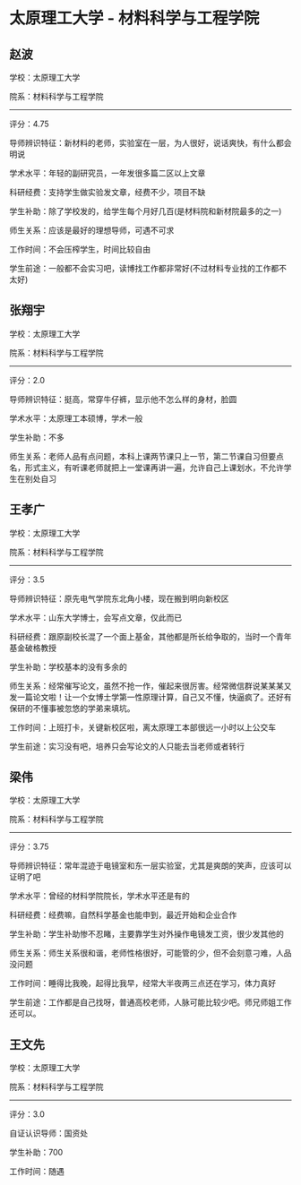 # 太原理工大学 - 材料科学与工程学院

## 赵波

学校：太原理工大学

院系：材料科学与工程学院

* * *

评分：4.75

导师辨识特征：新材料的老师，实验室在一层，为人很好，说话爽快，有什么都会明说

学术水平：年轻的副研究员，一年发很多篇二区以上文章

科研经费：支持学生做实验发文章，经费不少，项目不缺

学生补助：除了学校发的，给学生每个月好几百(是材料院和新材院最多的之一)

师生关系：应该是最好的理想导师，可遇不可求

工作时间：不会压榨学生，时间比较自由

学生前途：一般都不会实习吧，读博找工作都非常好(不过材料专业找的工作都不太好)

## 张翔宇

学校：太原理工大学

院系：材料科学与工程学院

* * *

评分：2.0

导师辨识特征：挺高，常穿牛仔裤，显示他不怎么样的身材，脸圆

学术水平：太原理工本硕博，学术一般

学生补助：不多

师生关系：老师人品有点问题，本科上课两节课只上一节，第二节课自习但要点名，形式主义，有听课老师就把上一堂课再讲一遍，允许自己上课划水，不允许学生在别处自习

## 王孝广

学校：太原理工大学

院系：材料科学与工程学院

* * *

评分：3.5

导师辨识特征：原先电气学院东北角小楼，现在搬到明向新校区

学术水平：山东大学博士，会写点文章，仅此而已

科研经费：跟原副校长混了一个面上基金，其他都是所长给争取的，当时一个青年基金破格教授

学生补助：学校基本的没有多余的

师生关系：经常催写论文，虽然不抢一作，催起来很厉害。经常微信群说某某某又发一篇论文啦！让一个女博士学第一性原理计算，自己又不懂，快逼疯了。还好有保研的不懂事被忽悠的学弟来填坑。

工作时间：上班打卡，关键新校区啦，离太原理工本部很远一小时以上公交车

学生前途：实习没有吧，培养只会写论文的人只能去当老师或者转行

## 梁伟

学校：太原理工大学

院系：材料科学与工程学院

* * *

评分：3.75

导师辨识特征：常年混迹于电镜室和东一层实验室，尤其是爽朗的笑声，应该可以证明了吧

学术水平：曾经的材料学院院长，学术水平还是有的

科研经费：经费嘛，自然科学基金也能申到，最近开始和企业合作

学生补助：学生补助惨不忍睹，主要靠学生对外操作电镜发工资，很少发其他的

师生关系：师生关系很和谐，老师性格很好，可能管的少，但不会刻意刁难，人品没问题

工作时间：睡得比我晚，起得比我早，经常大半夜两三点还在学习，体力真好

学生前途：工作都是自己找呀，普通高校老师，人脉可能比较少吧。师兄师姐工作还可以。

## 王文先

学校：太原理工大学

院系：材料科学与工程学院

* * *

评分：3.0

自证认识导师：国资处

学生补助：700

工作时间：随遇